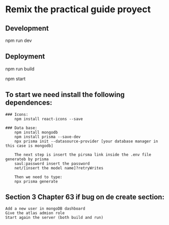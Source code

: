 # Remix the practical guide proyect

## Development

npm run dev

## Deployment

npm run build

npm start

## To start we need install the following dependences: 
    ### Icons:
        npm install react-icons --save
    
    ### Data base: 
        npm install mongodb
        npm install prisma --save-dev
        npx prisma init --datasource-provider [your database manager in this case is mongodb]

        The next step is insert the pirsma link inside the .env file generateb by prisma
        saul:password insert the password
        net/[insert the model name]?retryWrites

        Then we need to type:
        npx prisma generate

## Section 3 Chapter 63 if bug on de create section: 
    Add a new user in mongoDB dashboard 
    Give the atlas admion role
    Start again the server (both build and run)